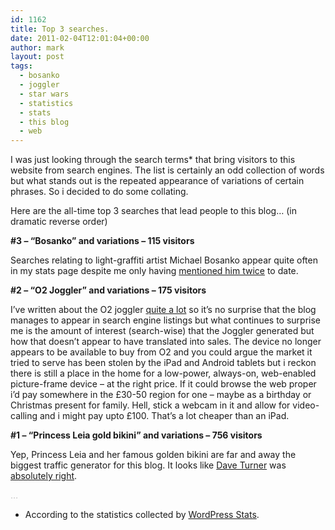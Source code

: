 ```yaml
---
id: 1162
title: Top 3 searches.
date: 2011-02-04T12:01:04+00:00
author: mark
layout: post
tags:
  - bosanko
  - joggler
  - star wars
  - statistics
  - stats
  - this blog
  - web
---
```

I was just looking through the search terms* that bring visitors to this website from search engines. The list is certainly an odd collection of words but what stands out is the repeated appearance of variations of certain phrases. So i decided to do some collating.

Here are the all-time top 3 searches that lead people to this blog&#8230; (in dramatic reverse order)

**#3 &#8211; &#8220;Bosanko&#8221; and variations &#8211; 115 visitors**

Searches relating to light-graffiti artist Michael Bosanko appear quite often in my stats page despite me only having [mentioned him twice](http://www.sallonoroff.co.uk/blog/tag/bosanko/) to date.

**#2 &#8211; &#8220;O2 Joggler&#8221; and variations &#8211; 175 visitors**

I&#8217;ve written about the O2 joggler [quite a lot](http://www.sallonoroff.co.uk/blog/tag/joggler/) so it&#8217;s no surprise that the blog manages to appear in search engine listings but what continues to surprise me is the amount of interest (search-wise) that the Joggler generated but how that doesn&#8217;t appear to have translated into sales. The device no longer appears to be available to buy from O2 and you could argue the market it tried to serve has been stolen by the iPad and Android tablets but i reckon there is still a place in the home for a low-power, always-on, web-enabled picture-frame device &#8211; at the right price. If it could browse the web proper i&#8217;d pay somewhere in the £30-50 region for one &#8211; maybe as a birthday or Christmas present for family. Hell, stick a webcam in it and allow for video-calling and i might pay upto £100. That&#8217;s a lot cheaper than an iPad.

**#1 &#8211; &#8220;Princess Leia gold bikini&#8221; and variations &#8211; 756 visitors**

Yep, Princess Leia and her famous golden bikini are far and away the biggest traffic generator for this blog. It looks like [Dave Turner](http://armyofdave.com/) was [absolutely right](http://www.sallonoroff.co.uk/blog/2009/09/this-is-a-call/).

<span style="color: #c0c0c0;">&#8230;</span>

* According to the statistics collected by [WordPress Stats](http://wordpress.org/extend/plugins/stats/).